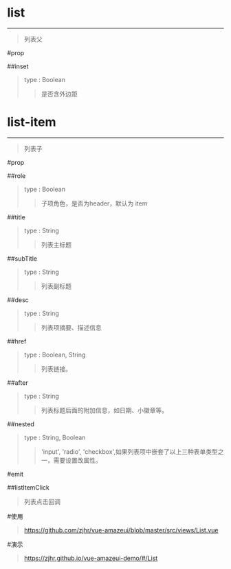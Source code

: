 # list
---
>列表父

#prop

##inset
>type : Boolean
>>是否含外边距

# list-item
---
>列表子

#prop

##role
>type : Boolean
>>子项角色，是否为header，默认为 item

##title
>type : String
>>列表主标题

##subTitle
>type : String
>>列表副标题

##desc
>type : String
>>列表项摘要、描述信息

##href
>type : Boolean, String
>>列表链接。

##after
>type : String
>>列表标题后面的附加信息，如日期、小徽章等。

##nested
>type : String, Boolean
>>'input', 'radio', 'checkbox',如果列表项中嵌套了以上三种表单类型之一，需要设置改属性。

#emit

##listItemClick
>列表点击回调

#使用
><a>https://github.com/zjhr/vue-amazeui/blob/master/src/views/List.vue</a>

#演示
><a>https://zjhr.github.io/vue-amazeui-demo/#/List</a>
